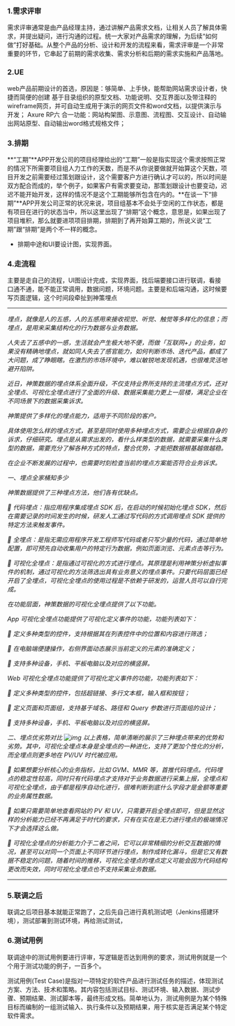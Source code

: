 ### 1.需求评审

需求评审通常是由产品经理主持，通过讲解产品需求文档，让相关人员了解具体需求，并提出疑问，进行沟通的过程。统一大家对产品需求的理解，为后续“如何做”打好基础。从整个产品的分析、设计和开发的流程来看，需求评审是一个非常重要的环节，它串起了前期的需求收集、需求分析和后期的需求实施和产品落地。

### 2.UE

web产品前期设计的首选，原因是：够简单、上手快，能帮助网站需求设计者，快捷而简便的创建 基于目录组织的原型文档、功能说明、交互界面以及带注释的wireframe网页，并可自动生成用于演示的网页文件和word文档，以提供演示与开发； Axure RP六 合一功能：网站构架图、示意图、流程图、交互设计、自动输出网站原型、自动输出word格式规格文件；

### 3.排期

**“工期”**APP开发公司的项目经理给出的“工期”一般是指实现这个需求按照正常的情况下所需要项目组人力工作的天数，而是不从你说要做就开始算这个天数，项目开发之前需要经过策划跟设计，这个需要客户方进行确认才可以的，所以时间是双方配合而成的，举个例子，如果客户有需求要变动，那策划跟设计也要变动，迟迟不能开始开发，这样的情况不是这个工期能够所包含在内的。**在谈一下“排期”**APP开发公司正常的状况来说，项目组基本不会处于空闲的工作状态，都是有项目在进行的状态当中，所以这里出现了“排期”这个概念，意思是，如果出现了项目堆积，那么就要进项项目排期，排期到了再开始算工期的，所说义说“工期”跟“排期”是两个不一样的概念。

+ 排期中途和UI要设计图，实现界面。

### 4.走流程

主要是走自己的流程，UI图设计完成，实现界面，找后端要接口进行联调，看接口通不通，能不能正常调用，数据问题，环境问题。主要是和后端沟通，这时候要写页面逻辑，这个时间段牵扯到神策埋点

-----

*埋点，就像是人的五感，人的五感用来接收视觉、听觉、触觉等多样化的信息；而埋点，是用来采集结构化的行为数据与业务数据。*

*人失去了五感中的一感，生活就会产生极大地不便，而做「互联网+」的业务，如果没有精确地埋点，就如同人失去了感官能力，如何判断市场、迭代产品，都成了大问题，成了睁眼瞎。在激烈的市场环境中，难以敏锐地发现机遇，也很难灵活地避开陷阱。*

*近日，神策数据的埋点体系全面升级，不仅支持业界所支持的主流埋点方式，还对全埋点、可视化全埋点进行了全面的升级、数据采集能力更上一层楼，满足企业在不同场景下的数据采集诉求。*

*神策提供了多样化的埋点能力，适用于不同阶段的客户。*

*具体使用怎么样的埋点方式，甚至是同时使用多种埋点方式，需要企业根据自身的诉求，仔细研究。埋点是从需求出发的，看什么样类型的数据，就需要采集什么类型的数据，需要充分了解各种方式的特点，整合优势，才能把数据根基越做越稳。*

*在企业不断发展的过程中，也需要时刻检查当前的埋点方案能否符合业务诉求。*

*一、埋点全家桶知多少*

*神策数据提供了三种埋点方法，他们各有优缺点。*

* 代码埋点：指应用程序集成埋点 SDK 后，在启动的时候初始化埋点 SDK，然后在需要记录的时间发生的时候，研发人工通过写代码的方式调用埋点 SDK 提供的特定方法来触发事件。*

* 全埋点：是指无需应用程序开发工程师写代码或者只写少量的代码，通过简单地配置，即可预先自动收集用户的特定行为数据，例如页面浏览、元素点击等行为。*

* 可视化全埋点：是指通过可视化的方式进行埋点。其原理是利用神策分析虚拟事件的机制，通过可视化的方法筛选出具有业务意义的埋点事件。只要代码层面已经开启了全埋点，可视化全埋点的使用过程是不依赖于研发的，运营人员可以自行完成。*

*在功能层面，神策数据的可视化全埋点提供了以下功能。*

*App 可视化全埋点功能提供了可视化定义事件的功能，功能列表如下：*

* 定义多种类型的控件，支持根据其在列表控件中的位置和内容进行筛选；*

* 在电脑端便捷操作，右侧界面动态展示当前定义的元素的准确定义；*

* 支持多种设备，手机、平板电脑以及对应的横竖屏。*

*Web 可视化全埋点功能提供了可视化定义事件的功能，功能列表如下：*

* 定义多种类型的控件，包括超链接、多行文本框，输入框和按钮；*

* 定义页面和页面组，支持基于域名、路径和 Query 参数进行页面组的设计；*

* 支持多种设备，手机、平板电脑以及对应的横竖屏。*

*二、埋点优劣势对比 ![img](https://www.sensorsdata.cn/blog/content/images/2020/05/1.png) 以上表格，简单清晰的展示了三种埋点带来的优势和劣势。其中，可视化全埋点本身是全埋点的一种进化，支持了更加个性化的分析，而全埋点则更多地在 PV/UV 时代被应用。*

* 如果想要分析核心的业务指标，比如 GVM、MMR 等，首推代码埋点。代码埋点的稳定性较高，同时只有代码埋点才支持对于业务数据进行采集上报，全埋点和可视化全埋点，由于都是程序自动化进行，很难判断到底什么字段才是金额等重要的业务属性数据。*

* 如果只需要简单地查看网站的 PV 和 UV，只需要开启全埋点即可，但是显然这样的分析能力已经不再满足于时代的要求，只有在实在是无力进行埋点的极端情况下才会选择这么做。*

* 可视化全埋点的分析能力介于二者之间，它可以非常精细的分析交互数据的情况，甚至可以对同一个页面上不同环节进行埋点，制作成转化漏斗，但是它又有数据不稳定的问题，随着时间的推移，可视化全埋点的埋点定义可能会因为代码结构更改而失效，同时可视化全埋点也不支持采集业务数据。*

----

### 5.联调之后

联调之后项目基本就能正常跑了，之后先自己进行真机测试吧（Jenkins搭建环境），测试部署到测试环境，再给测试测试，

### 6.测试用例

联调途中的测试用例要进行评审，写逻辑是否达到用例的要求，测试用例就是一个个用于测试功能的例子，一百多个。

测试用例(Test Case)是指对一项特定的软件产品进行测试任务的描述，体现测试方案、方法、技术和策略。其内容包括测试目标、测试环境、输入数据、测试步骤、预期结果、测试脚本等，最终形成文档。简单地认为，测试用例是为某个特殊目标而编制的一组测试输入、执行条件以及预期结果，用于核实是否满足某个特定软件需求。